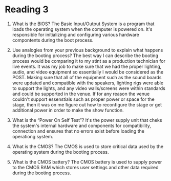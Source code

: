 # Reading 3

1. What is the BIOS? The Basic Input/Output System is a program that loads the operating system when the computer is powered on. It's responsible for initializing and configuring various hardware compontents during the boot process. 

2. Use analogies from your previous background to explain what happens during the booting process? The best way I can describe the booting process would be comparing it to my stint as a production technician for live events. It was my job to make sure that we had the proper lighting, audio, and video equipment so essentially I would be considered as the POST. Making sure that all of the equipment such as the sound boards were updated and compatible with the speakers, lighting rigs were able to support the lights, and any video walls/screens were within standards and could be supported in the venue. If for any reason the venue couldn't support essenstials such as proper power or space for the stage, then it was on me figure out how to reconfigure the stage or get additional power in order to make the show function.

3. What is the “Power On Self Test”? It's the power supply unit that cheks the system's internal hardware and components for compatibility, connection and ensures that no errors exist before loading the operationg system.

4. What is the CMOS? The CMOS is used to store critical data used by the operating system during the booting process.

5. What is the CMOS  battery? The CMOS battery is used to supply power to the CMOS RAM which stores user settings and other data required during the booting process. 
